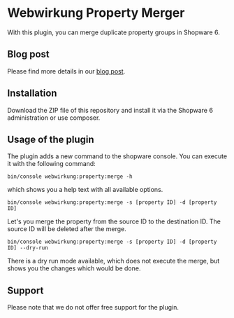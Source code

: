 # Webwirkung Property Merger
With this plugin, you can merge duplicate property groups in Shopware 6.

## Blog post
Please find more details in our [blog post](https://webwirkung.ch/blog/duplikate-von-eigenschaften-in-shopware-6-zusammenfuehren/).

## Installation
Download the ZIP file of this repository and install it via the Shopware 6 administration or use composer.

## Usage of the plugin
The plugin adds a new command to the shopware console. You can execute it with the following command:
```shell
bin/console webwirkung:property:merge -h
``` 
which shows you a help text with all available options.

```shell
bin/console webwirkung:property:merge -s [property ID] -d [property ID]
```
Let's you merge the property from the source ID to the destination ID. The source ID will be deleted after the merge.

```shell
bin/console webwirkung:property:merge -s [property ID] -d [property ID] --dry-run
```

There is a dry run mode available, which does not execute the merge, but shows you the changes which would be done.

## Support
Please note that we do not offer free support for the plugin.
